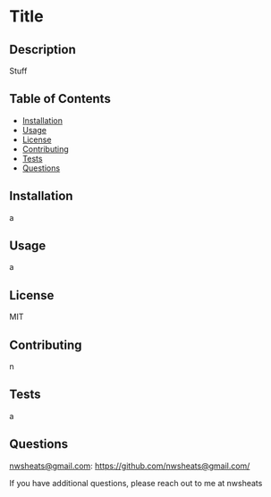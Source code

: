 
# Title

## Description

Stuff

## Table of Contents

- [Installation](#installation)
- [Usage](#usage)
- [License](#license)
- [Contributing](#contributing)
- [Tests](#tests)
- [Questions](#questions)

## Installation

a

## Usage

a

## License

MIT

## Contributing

n

## Tests

a

## Questions

nwsheats@gmail.com:
https://github.com/nwsheats@gmail.com/
    
If you have additional questions, please reach out to me at nwsheats
    
